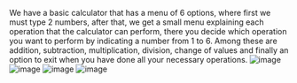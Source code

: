 We have a basic calculator that has a menu of 6 options, where first we must type 2 numbers, after that, we get a small menu explaining each operation that the calculator can perform, there you decide which operation you want to perform by indicating a number from 1 to 6. Among these are addition, subtraction, multiplication, division, change of values and finally an option to exit when you have done all your necessary operations. 
![image](https://github.com/robertmorenom/Calculadora/assets/144397560/7e677d33-d9fe-4976-9f45-5bbe78fcd153)
![image](https://github.com/robertmorenom/Calculadora/assets/144397560/6e08e576-c952-4121-9702-bf7414d8f119)
![image](https://github.com/robertmorenom/Calculadora/assets/144397560/fb93b51a-3184-4b1f-b67a-7f995055f5b6)
![image](https://github.com/robertmorenom/Calculadora/assets/144397560/924f83ca-9c5f-4aaf-92ef-f9f0ff615799)





